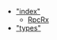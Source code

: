 * [&quot;index&quot;](modules/_index_.md)
  * [RpcRx](classes/_index_.rpcrx.md)
* [&quot;types&quot;](modules/_types_.md)
